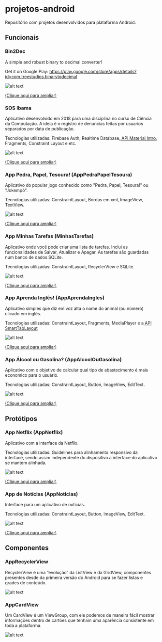 # projetos-android

Repositório com projetos desenvolvidos para plataforma Android. 

## Funcionais

### Bin2Dec 
A simple and robust binary to decimal converter!

Get it on Google Play: https://play.google.com/store/apps/details?id=com.treestudios.binarytodecimal

![alt text](https://i.imgur.com/Z3w7sfa.png)

<a href="https://i.imgur.com/Z3w7sfa.png"> (Clique aqui para ampliar)</a>

### SOS Ibama
Aplicativo desenvolvido em 2018 para uma disciplina no curso de Ciência da Computação. A ideia é o registro de denuncias feitas por usuarios separados por data de publicação.

Tecnologias utilizadas: Firebase Auth, Realtime Database,<a href="https://github.com/heinrichreimer/material-intro/"> API Material Intro</a>, Fragments, Constraint Layout e etc.

![alt text](https://i.imgur.com/EuPe9jC.png)

<a href="(https://i.imgur.com/EuPe9jC.png)"> (Clique aqui para ampliar)</a>

### App Pedra, Papel, Tesoura! (AppPedraPapelTesoura)
Aplicativo do popular jogo conhecido como "Pedra, Papel, Tesoura!" ou "Jokempô".

Tecnologias utilizadas: ConstraintLayout, Bordas em xml, ImageView, TextView.

![alt text](https://i.imgur.com/dquIzN5.png)

<a href="https://i.imgur.com/klbuKPO.png"> (Clique aqui para ampliar)</a>

### App Minhas Tarefas (MinhasTarefas)
Aplicativo onde você pode criar uma lista de tarefas. Inclui as funcionalidades de Salvar, Atualizar e Apagar. As tarefas são guardadas num banco de dados SQLite.

Tecnologias utilizadas: ConstraintLayout, RecyclerView e SQLite.

![alt text](https://i.imgur.com/o1tqgIj.gif)

<a href="https://i.imgur.com/gFKG5mF.gif"> (Clique aqui para ampliar)</a>


### App Aprenda Inglês! (AppAprendaIngles)
Aplicativo simples que diz em voz alta o nome do animal (ou número) clicado em inglês.

Tecnologias utilizadas: ConstraintLayout, Fragments, MediaPlayer e a<a href="https://github.com/ogaclejapan/SmartTabLayout/"> API SmartTabLayout </a>  

![alt text](https://imgur.com/v9RNZLJ.gif)

<a href="https://i.imgur.com/VHobf8h.gif"> (Clique aqui para ampliar)</a>

### App Álcool ou Gasolina? (AppAlcoolOuGasolina)
Aplicativo com o objetivo de calcular qual tipo de abastecimento é mais economico para o usuário.

Tecnologias utilizadas: ConstraintLayout, Button, ImageView, EditText.

![alt text](https://i.imgur.com/qZt5PjQ.png)

<a href="https://i.imgur.com/HcTNhhc.jpg"> (Clique aqui para ampliar)</a>


## Protótipos 

### App Netflix (AppNetflix)
Aplicativo com a interface da Netflix.

Tecnologias utilizadas: Guidelines para alinhamento responsivo da interface, sendo assim independente do dispositivo a interface do aplicativo se mantem alinhada.

![alt text](https://i.imgur.com/BEnoZwV.jpg)

<a href="https://i.imgur.com/CVHyWhv.jpg"> (Clique aqui para ampliar)</a>

### App de Notícias (AppNoticias)
Interface para um aplicativo de noticias.


Tecnologias utilizadas: ConstraintLayout, Button, ImageView, EditText.

![alt text](https://i.imgur.com/DZDyuGj.png)

<a href="https://i.imgur.com/7rlek7t.png"> (Clique aqui para ampliar)</a>



## Componentes

### AppRecyclerView 

RecyclerView é uma “evolução” da ListView e da GridView, componentes presentes desde da primeira versão do Android para se fazer listas e grades de conteúdo.

![alt text](https://i.imgur.com/GSq94Ec.gif)

### AppCardView 

Um CardView é um ViewGroup, com ele podemos de maneira fácil  mostrar informações dentro de cartões que tenham uma aparência consistente em toda a plataforma.

![alt text](https://i.imgur.com/zwdDBds.gif)
